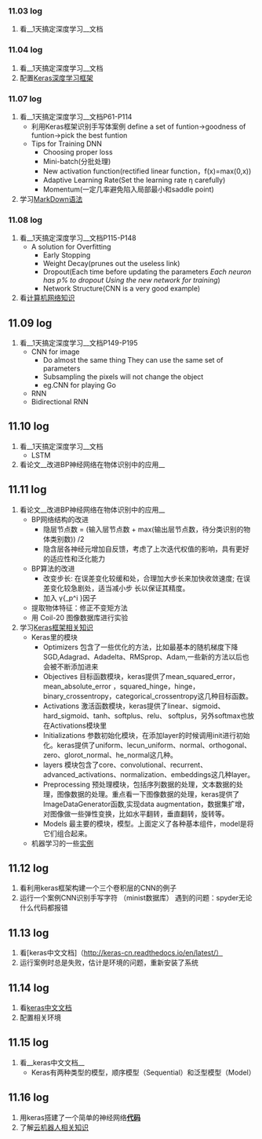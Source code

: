 ### 11.03 log
1. 看__1天搞定深度学习__文档

### 11.04 log
1. 看__1天搞定深度学习__文档
2. 配置[Keras深度学习框架](http://www.jianshu.com/p/b8a703df5318)

### 11.07 log
1. 看__1天搞定深度学习__文档P61-P114
	* 利用Keras框架识别手写体案例	define a set of funtion→goodness of funtion→pick the best funtion
	* Tips for Training DNN 
		* Choosing proper loss
		* Mini-batch(分批处理)
		* New activation function(rectified linear function，f(x)=max(0,x))
		* Adaptive Learning Rate(Set the learning rate η carefully)
		* Momentum(一定几率避免陷入局部最小和saddle point)
2. 学习[MarkDown语法](https://coding.net/help/doc/project/markdown.html#section-7)

### 11.08 log
1. 看__1天搞定深度学习__文档P115-P148
	* A solution for Overfitting
		* Early Stopping
		* Weight Decay(prunes out the useless link)
		* Dropout(Each time before updating the parameters 
		 _Each neuron has p% to dropout_ 
		_Using the new network for training_)
		* Network Structure(CNN is a very good example)
2. 看[计算机网络知识](http://www.jianshu.com/p/21b5cbac0849)		

## 11.09 log
1. 看__1天搞定深度学习__文档P149-P195
	* CNN for image
		* Do almost the same thing They can use the same set of parameters
		* Subsampling the pixels will not change the object
	    * eg.CNN for playing Go	
	* RNN
	* Bidirectional RNN

## 11.10 log
1. 看__1天搞定深度学习__文档
	* LSTM	
2. 看论文__改进BP神经网络在物体识别中的应用__

## 11.11 log
1. 看论文__改进BP神经网络在物体识别中的应用__
	* BP网络结构的改进
		* 隐层节点数 = (输入层节点数 + max(输出层节点数，待分类识别的物体类别数)) /2
		* 隐含层各神经元增加自反馈，考虑了上次迭代权值的影响，具有更好的适应性和泛化能力
	* BP算法的改进
		* 改变步长: 在误差变化较缓和处，合理加大步长来加快收敛速度; 在误差变化较急剧处，适当减小步
长以保证其精度。
		* 加入 γ{_p\^i }因子 
	* 提取物体特征：修正不变矩方法	
	* 用 Coil-20 图像数据库进行实验
2. 学习[Keras框架相关知识](http://www.open-open.com/lib/view/open1430982565991.html)	
	* Keras里的模块
		* Optimizers 包含了一些优化的方法，比如最基本的随机梯度下降SGD,Adagrad、Adadelta、RMSprop、Adam,一些新的方法以后也会被不断添加进来
		* Objectives 目标函数模块，keras提供了mean_squared_error，mean_absolute_error ，squared_hinge，hinge，binary_crossentropy，categorical_crossentropy这几种目标函数。	
		* Activations 激活函数模块，keras提供了linear、sigmoid、hard_sigmoid、tanh、softplus、relu、 softplus，另外softmax也放在Activations模块里
		* Initializations 参数初始化模块，在添加layer的时候调用init进行初始化。keras提供了uniform、lecun_uniform、normal、orthogonal、zero、glorot_normal、he_normal这几种。
		* layers 模块包含了core、convolutional、recurrent、advanced_activations、normalization、embeddings这几种layer。
		* Preprocessing 预处理模块，包括序列数据的处理，文本数据的处理，图像数据的处理。重点看一下图像数据的处理，keras提供了 ImageDataGenerator函数,实现data augmentation，数据集扩增，对图像做一些弹性变换，比如水平翻转，垂直翻转，旋转等。
		* Models 最主要的模块，模型。上面定义了各种基本组件，model是将它们组合起来。
	* 机器学习的一些[实例](https://github.com/wepe/MachineLearning)	

## 11.12 log
1. 看利用keras框架构建一个三个卷积层的CNN的例子
2. 运行一个案例CNN识别手写字符 （minist数据库）
	遇到的问题：spyder无论什么代码都报错

## 11.13 log
1. 看[keras中文文档]（http://keras-cn.readthedocs.io/en/latest/）
2. 运行案例时总是失败，估计是环境的问题，重新安装了系统

## 11.14 log
1. 看[keras中文文档](http://keras-cn.readthedocs.io/en/latest/)
2. 配置相关环境

## 11.15 log
1. 看__keras中文文档__
	* Keras有两种类型的模型，顺序模型（Sequential）和泛型模型（Model）

## 11.16 log
1. 用keras搭建了一个简单的神经网络[__代码__](https://github.com/i-am-js/test/blob/master/HandwritingRecognition.py)
2. 了解[云机器人相关知识](https://en.wikipedia.org/wiki/Cloud_robotics)